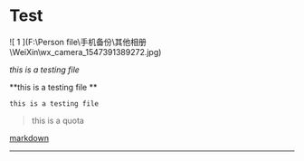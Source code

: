 # Test

![ 1 ](F:\Person file\手机备份\其他相册\WeiXin\wx_camera_1547391389272.jpg)

*this is a testing file*

**this is a testing file **

` this is a testing file `

> this is a quota

[markdown](http://blog.csdn.net/zhaokaiqiang1992)

---













